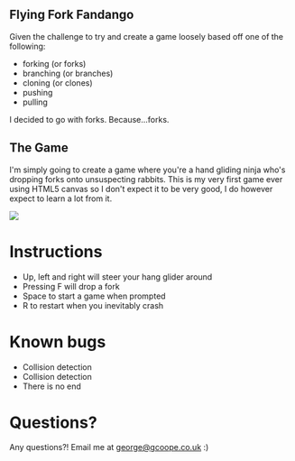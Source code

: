 ## Flying Fork Fandango

Given the challenge to try and create a game loosely based off one of the following:

* forking (or forks)
* branching (or branches)
* cloning (or clones)
* pushing
* pulling

I decided to go with forks. Because...forks.

## The Game

I'm simply going to create a game where you're a hand gliding ninja who's dropping forks onto unsuspecting rabbits. This is my very first game ever using HTML5 canvas so I don't expect it to be very good, I do however expect to learn a lot from it. 

<img src="http://i.imgur.com/FNKSp.png" style="border:0;">

# Instructions

* Up, left and right will steer your hang glider around
* Pressing F will drop a fork
* Space to start a game when prompted
* R to restart when you inevitably crash

# Known bugs

* Collision detection
* Collision detection
* There is no end

# Questions?

Any questions?! Email me at george@gcoope.co.uk :)